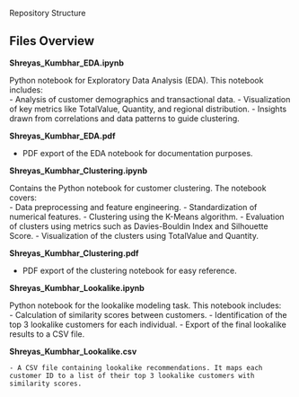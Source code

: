 Repository Structure
## Files Overview

**Shreyas_Kumbhar_EDA.ipynb**

Python notebook for Exploratory Data Analysis (EDA). This notebook includes:  
    - Analysis of customer demographics and transactional data.
    - Visualization of key metrics like TotalValue, Quantity, and regional distribution. 
    - Insights drawn from correlations and data patterns to guide clustering.

**Shreyas_Kumbhar_EDA.pdf**

- PDF export of the EDA notebook for documentation purposes.


**Shreyas_Kumbhar_Clustering.ipynb**

Contains the Python notebook for customer clustering. The notebook covers:  
    - Data preprocessing and feature engineering.
    - Standardization of numerical features.
    - Clustering using the K-Means algorithm.
    - Evaluation of clusters using metrics such as Davies-Bouldin Index and Silhouette Score.
    - Visualization of the clusters using TotalValue and Quantity.

**Shreyas_Kumbhar_Clustering.pdf**
 
- PDF export of the clustering notebook for easy reference. 


**Shreyas_Kumbhar_Lookalike.ipynb** 

Python notebook for the lookalike modeling task. This notebook includes:  
    - Calculation of similarity scores between customers.
    - Identification of the top 3 lookalike customers for each individual.
    - Export of the final lookalike results to a CSV file.


**Shreyas_Kumbhar_Lookalike.csv**

    - A CSV file containing lookalike recommendations. It maps each customer ID to a list of their top 3 lookalike customers with similarity scores.
